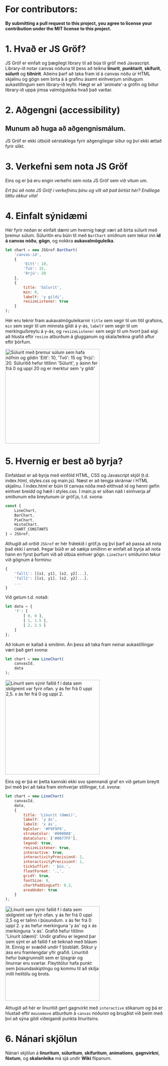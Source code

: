 # For contributors:
**By submitting a pull request to this project, 
you agree to license your contribution under the MIT license 
to this project.**


# 1. Hvað er JS Gröf?
JS Gröf er einfalt og þægilegt library til að búa til gröf með Javascript. Library-ið notar canvas nóðuna til þess að teikna **línurit**, **punktarit**, **skífurit**, **súlurit** og **tíðnirit**. Aðeins þarf að taka fram id á canvas nóðu úr HTML skjalinu og gögn sem birta á á grafinu ásamt einhverjum sniðugum aukastillingum sem library-ið leyfir. Hægt er að 'animate'-a gröfin og bíður library-ið uppá ýmsa valmöguleika hvað það varðar.

# 2. Aðgengni (accessibility)
## Munum að huga að aðgengnismálum. 
JS Gröf er ekki útbúið sérstaklega fyrir aðgengilegar síður og því ekki ætlað fyrir slíkt.

# 3. Verkefni sem nota JS Gröf
Eins og er þá eru engin verkefni sem nota JS Gröf sem við vitum um.

*Ert þú að nota JS Gröf í verkefninu þínu og vilt að það birtist hér? Endilega láttu okkur vita!*

# 4. Einfalt sýnidæmi
Hér fyrir neðan er einfalt dæmi um hvernig hægt væri að birta súlurit með þremur súlum. 
Súluritin eru búin til með ```BarChart``` smiðnum sem tekur inn **id á canvas nóðu**, **gögn**, og nokkra **aukavalmöguleika**.

```javascript
let chart = new JSGrof.BarChart(
	'canvas-id',
	{
		'Eitt': 10,
		'Tvö': 15,
		'Þrjú': 20
	},
	{
		title: 'Súlurit',
		min: 0,
		labelY: 'y gildi',
		resizeListener: true
	}
);
```

Hér eru teknir fram aukavalmöguleikarnir ```title``` sem segir til um titil grafsins, ```min``` sem segir til um minnsta gildi á y-ás, ```labelY``` sem segir til um merkingu/breytu á y-ás, og ```resizeListener``` sem segir til um hvort það eigi að hlusta eftir ```resize``` atburðum á glugganum og skala/teikna grafið aftur eftir þörfum.

<img width="300" alt="Súlurit með þremur súlum sem hafa nöfnin og gildin 'Eitt': 10, 'Tvö': 15 og 'Þrjú': 20. Súluritið hefur titilinn 'Súlurit', y ásinn fer frá 0 og uppí 20 og er merktur sem 'y gildi'" src="https://github.com/user-attachments/assets/857636d6-964f-46d6-a26f-94d2fd71797a">


# 5. Hvernig er best að byrja?
Einfaldast er að byrja með einföld HTML, CSS og Javascript skjöl (t.d. index.html, styles.css og main.js). Næst er að tengja skrárnar í HTML skjalinu. Í index.html er búin til canvas nóða með eitthvað id og henni gefin einhver breidd og hæð í styles.css. Í main.js er síðan náð í einhverja af smiðunum eða breytunum úr gröf.js, t.d. svona:

```javascript
const {
	LineChart,
	BarChart,
	PieChart,
	HistoChart,
	CHART_CONSTANTS
} = JSGrof;
```

Athugið að orðið ```JSGrof``` er hér frátekið í gröf.js og því þarf að passa að nota það ekki í annað. Þegar búið er að sækja smiðinn er einfalt að byrja að nota hann en fyrst þurfum við að útbúa einhver gögn. ```LineChart``` smiðurinn tekur við gögnum á forminu:

```javascript
{
	'fall1': [[x1, y1], [x2, y2]...],
	'fall2': [[x1, y1], [x2, y2]...],
	...
}
```

Við getum t.d. notað:

```javascript
let data = {
	'f': [
		[ 0, 0 ],
		[ 1, 1.5 ],
		[ 2, 2.5 ]
	]
};
```

Að lokum er kallað á smiðinn. Án þess að taka fram neinar aukastillingar væri það gert svona:

```javascript
let chart = new LineChart(
	canvasId,
	data
);
```

<img width="300" alt="Línurit sem sýnir fallið f í data sem skilgreint var fyrir ofan. y ás fer frá 0 uppí 2,5. x ás fer frá 0 og uppí 2." src="https://github.com/user-attachments/assets/383a23e5-23af-407f-ba2a-422391b51ade">


Eins og er þá er þetta kannski ekki svo spennandi graf en við getum breytt því með því að taka fram einhverjar stillingar, t.d. svona:



```javascript
let chart = new LineChart(
	canvasId,
	data,
	{
		title: 'Línurit (dæmi)',
		labelY: 'y ás',
		labelX: 'x ás',
		bgColor: '#F9F9F9',
		strokeColor: '#000000',
		dataColors: ['#0077FF'],
		legend: true,
		resizeListener: true,
		interactive: true,
		interactivityPrecisionX: 2,
		interactivityPrecisionY: 1,
		tickSuffixY: ' þús.',
		floatFormat: '.,',
		gridY: true,
		fontSize: 9,
		chartPaddingLeft: 0.2,
		areaUnder: true
	}
);
```

<img width="300" alt="Línurit sem sýnir fallið f í data sem skilgreint var fyrir ofan. y ás fer frá 0 uppí 2,5 og er talinn í þúsundum. x ás fer frá 0 uppí 2. y ás hefur merkinguna 'y ás' og x ás merkinguna 'x ás'. Grafið hefur titilinn 'Línurit (dæmi)'. Undir grafinu er legend þar sem sýnt er að fallið f sé teiknað með bláum lit. Einnig er svæðið undir f ljósblátt. Stikur y áss eru framlengdar yfir grafið. Línuritið hefur bakgrunnslit sem er ljósgrár og línurnar eru svartar. Fleytitölur hafa punkt sem þúsundaskiptingu og kommu til að skilja milli heiltölu og brots." src="https://github.com/user-attachments/assets/770c5a99-81f2-43d9-a080-a40942379048">



Athugið að hér er línuritið gert gagnvirkt með ```interactive``` stikanum og þá er hlustað eftir ```mousemove``` atburðum á ```canvas``` nóðunni og brugðist við þeim með því að sýna gildi viðeigandi punkta línuritsins.

# 6. Nánari skjölun
Nánari skjölun á **línuritum**, **súluritum**, **skífuritum**, **animations**, **gagnvirkni**, **föstum**, og **skalanleika** má sjá undir **Wiki** flipanum.
